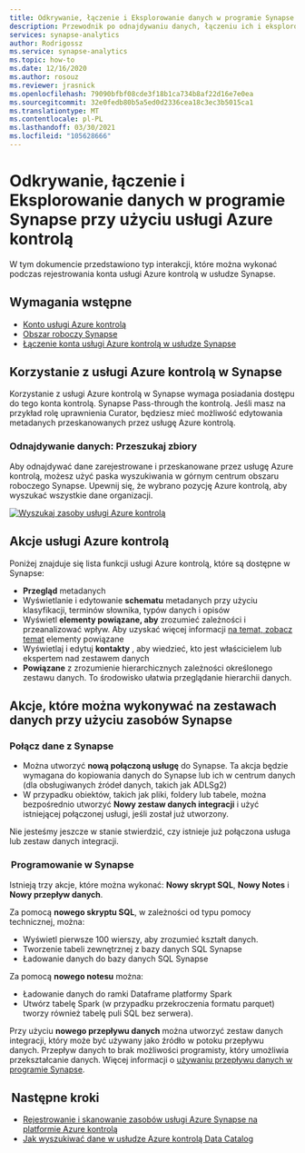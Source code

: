 ```yaml
---
title: Odkrywanie, łączenie i Eksplorowanie danych w programie Synapse przy użyciu usługi Azure kontrolą
description: Przewodnik po odnajdywaniu danych, łączeniu ich i eksplorowaniu w usłudze Synapse
services: synapse-analytics
author: Rodrigossz
ms.service: synapse-analytics
ms.topic: how-to
ms.date: 12/16/2020
ms.author: rosouz
ms.reviewer: jrasnick
ms.openlocfilehash: 79090bfbf08cde3f18b1ca734b8af22d16e7e0ea
ms.sourcegitcommit: 32e0fedb80b5a5ed0d2336cea18c3ec3b5015ca1
ms.translationtype: MT
ms.contentlocale: pl-PL
ms.lasthandoff: 03/30/2021
ms.locfileid: "105628666"
---
```

# <a name="discover-connect-and-explore-data-in-synapse-using-azure-purview"></a>Odkrywanie, łączenie i Eksplorowanie danych w programie Synapse przy użyciu usługi Azure kontrolą 

W tym dokumencie przedstawiono typ interakcji, które można wykonać podczas rejestrowania konta usługi Azure kontrolą w usłudze Synapse. 

## <a name="prerequisites"></a>Wymagania wstępne 

- [Konto usługi Azure kontrolą](../../purview/create-catalog-portal.md) 
- [Obszar roboczy Synapse](../quickstart-create-workspace.md) 
- [Łączenie konta usługi Azure kontrolą w usłudze Synapse](quickstart-connect-azure-purview.md) 

## <a name="using-azure-purview-in-synapse"></a>Korzystanie z usługi Azure kontrolą w Synapse 

Korzystanie z usługi Azure kontrolą w Synapse wymaga posiadania dostępu do tego konta kontrolą. Synapse Pass-through the kontrolą. Jeśli masz na przykład rolę uprawnienia Curator, będziesz mieć możliwość edytowania metadanych przeskanowanych przez usługę Azure kontrolą. 

### <a name="data-discovery-search-datasets"></a>Odnajdywanie danych: Przeszukaj zbiory 

Aby odnajdywać dane zarejestrowane i przeskanowane przez usługę Azure kontrolą, możesz użyć paska wyszukiwania w górnym centrum obszaru roboczego Synapse. Upewnij się, że wybrano pozycję Azure kontrolą, aby wyszukać wszystkie dane organizacji. 

[![Wyszukaj zasoby usługi Azure kontrolą](./media/purview-access.png)](./media/purview-access.png#lightbox)

## <a name="azure-purview-actions"></a>Akcje usługi Azure kontrolą 

Poniżej znajduje się lista funkcji usługi Azure kontrolą, które są dostępne w Synapse: 
- **Przegląd** metadanych 
- Wyświetlanie i edytowanie **schematu** metadanych przy użyciu klasyfikacji, terminów słownika, typów danych i opisów 
- Wyświetl **elementy powiązane, aby** zrozumieć zależności i przeanalizować wpływ. Aby uzyskać więcej informacji [na temat, zobacz temat](../../purview/catalog-lineage-user-guide.md) elementy powiązane
- Wyświetlaj i edytuj **kontakty** , aby wiedzieć, kto jest właścicielem lub ekspertem nad zestawem danych 
- **Powiązane** z zrozumienie hierarchicznych zależności określonego zestawu danych. To środowisko ułatwia przeglądanie hierarchii danych.

## <a name="actions-that-you-can-perform-over-datasets-with-synapse-resources"></a>Akcje, które można wykonywać na zestawach danych przy użyciu zasobów Synapse 

### <a name="connect-data-to-synapse"></a>Połącz dane z Synapse 

- Można utworzyć **nową połączoną usługę** do Synapse. Ta akcja będzie wymagana do kopiowania danych do Synapse lub ich w centrum danych (dla obsługiwanych źródeł danych, takich jak ADLSg2) 
- W przypadku obiektów, takich jak pliki, foldery lub tabele, można bezpośrednio utworzyć **Nowy zestaw danych integracji** i użyć istniejącej połączonej usługi, jeśli został już utworzony. 

Nie jesteśmy jeszcze w stanie stwierdzić, czy istnieje już połączona usługa lub zestaw danych integracji. 

###  <a name="develop-in-synapse"></a>Programowanie w Synapse 

Istnieją trzy akcje, które można wykonać: **Nowy skrypt SQL**, **Nowy Notes** i **Nowy przepływ danych**. 

Za pomocą **nowego skryptu SQL**, w zależności od typu pomocy technicznej, można: 
- Wyświetl pierwsze 100 wierszy, aby zrozumieć kształt danych. 
- Tworzenie tabeli zewnętrznej z bazy danych SQL Synapse 
- Ładowanie danych do bazy danych SQL Synapse 
 
Za pomocą **nowego notesu** można: 
- Ładowanie danych do ramki Dataframe platformy Spark 
- Utwórz tabelę Spark (w przypadku przekroczenia formatu parquet) tworzy również tabelę puli SQL bez serwera). 
 
Przy użyciu **nowego przepływu danych** można utworzyć zestaw danych integracji, który może być używany jako źródło w potoku przepływu danych. Przepływ danych to brak możliwości programisty, który umożliwia przekształcanie danych. Więcej informacji o [używaniu przepływu danych w programie Synapse](../quickstart-data-flow.md).

##  <a name="nextsteps"></a>Następne kroki 

- [Rejestrowanie i skanowanie zasobów usługi Azure Synapse na platformie Azure kontrolą](../../purview/register-scan-azure-synapse-analytics.md)
- [Jak wyszukiwać dane w usłudze Azure kontrolą Data Catalog](../../purview/how-to-search-catalog.md)
